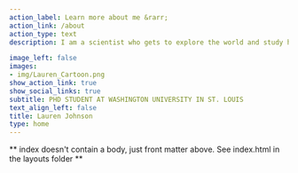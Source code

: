 ```yaml
---
action_label: Learn more about me &rarr;
action_link: /about
action_type: text
description: I am a scientist who gets to explore the world and study how it works. I am particularly interested in how animals interact with their environment. How they behave, evolve, and diversify into the many species we observe today. I have been fortunate to research with diverse collaborators at institutions across the US and around the globe. I am excited to share my research with you! Each species is a masterpiece, a creation assembled with extreme care and genius Edward O. Wilson

image_left: false
images:
- img/Lauren_Cartoon.png
show_action_link: true
show_social_links: true
subtitle: PHD STUDENT AT WASHINGTON UNIVERSITY IN ST. LOUIS
text_align_left: false
title: Lauren Johnson
type: home
---
```


** index doesn't contain a body, just front matter above.
See index.html in the layouts folder **
